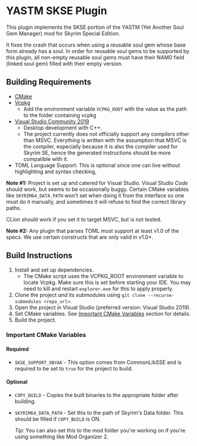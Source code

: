 # YASTM SKSE Plugin

This plugin implements the SKSE portion of the YASTM (Yet Another Soul Gem
Manager) mod for Skyrim Special Edition.

It fixes the crash that occurs when using a reusable soul gem whose base form
already has a soul. In order for reusable soul gems to be supported by this
plugin, all non-empty reusable soul gems must have their NAM0 field (linked soul
gem) filled with their empty version.

## Building Requirements

* [CMake](https://cmake.org/)
* [Vcpkg](https://github.com/microsoft/vcpkg)
  * Add the environment variable `VCPKG_ROOT` with the value as the path to the
    folder containing vcpkg
* [Visual Studio Community 2019](https://visualstudio.microsoft.com/)
  * Desktop development with C++.
  * The project currently does not officially support any compilers other than
    MSVC. Everything is written with the assumption that MSVC is the compiler,
    especially because it is also the compiler used for Skyrim SE, hence the
    generated instructions should be more compatible with it.
* TOML Language Support: This is optional since one can live without highlighting
  and syntax checking, 

**Note #1:** Project is set up and catered for Visual Studio. Visual Studio
_Code_ should work, but seems to be occasionally buggy. Certain CMake variables
like `SKYRIM64_DATA_PATH` won't set when doing it from the interface so one must
do it manually, and sometimes it will refuse to find the correct library paths.

CLion should work if you set it to target MSVC, but is not tested.

**Note #2:** Any plugin that parses TOML must support at least v1.0 of the
specs. We use certain constructs that are only valid in v1.0+.

## Build Instructions

1. Install and set up dependencies.
   * The CMake script uses the VCPKG_ROOT environment variable to locate Vcpkg.
     Make sure this is set before starting your IDE. You may need to kill and
     restart `explorer.exe` for this to apply properly.
2. Clone the project _and_ its submodules using
   `git clone --recurse-submodules <repo_url>`.
3. Open the project in Visual Studio (preferred version: Visual Studio 2019).
4. Set CMake variables. See [Important CMake Variables](#important-cmake-variables)
   section for details.
5. Build the project.

### Important CMake Variables

#### Required

* `SKSE_SUPPORT_XBYAK` - This option comes from CommonLibSSE and is required to
  be set to `true` for the project to build.

#### Optional

* `COPY_BUILD` - Copies the built binaries to the appropriate folder after
  building.
* `SKYRIM64_DATA_PATH` - Set this to the path of Skyrim's Data folder. This
  should be filled if `COPY_BUILD` is ON.

  _Tip:_ You can also set this to the mod folder you're working on if you're
  using something like Mod Organizer 2.
